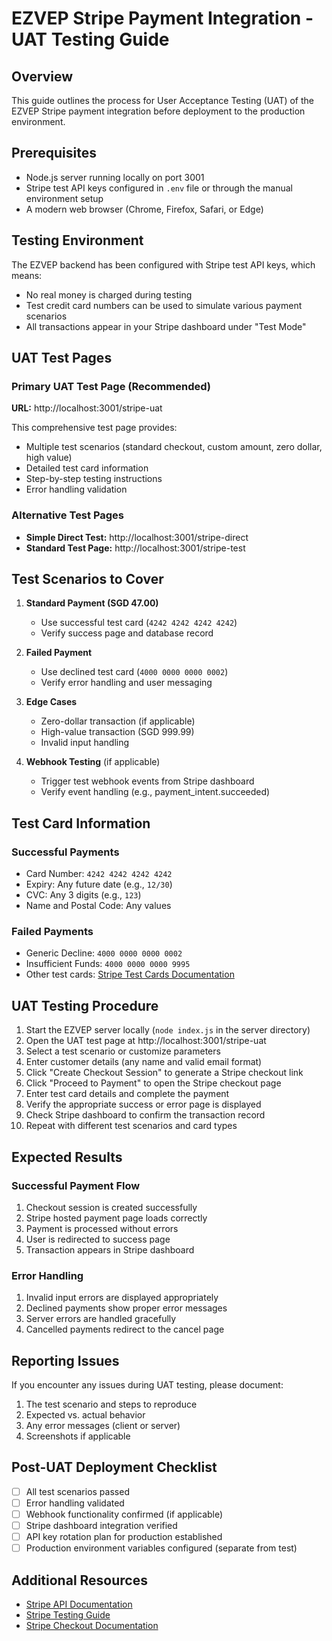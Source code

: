 # EZVEP Stripe Payment Integration - UAT Testing Guide

## Overview
This guide outlines the process for User Acceptance Testing (UAT) of the EZVEP Stripe payment integration before deployment to the production environment.

## Prerequisites
- Node.js server running locally on port 3001
- Stripe test API keys configured in `.env` file or through the manual environment setup
- A modern web browser (Chrome, Firefox, Safari, or Edge)

## Testing Environment
The EZVEP backend has been configured with Stripe test API keys, which means:
- No real money is charged during testing
- Test credit card numbers can be used to simulate various payment scenarios
- All transactions appear in your Stripe dashboard under "Test Mode"

## UAT Test Pages

### Primary UAT Test Page (Recommended)
**URL:** http://localhost:3001/stripe-uat

This comprehensive test page provides:
- Multiple test scenarios (standard checkout, custom amount, zero dollar, high value)
- Detailed test card information
- Step-by-step testing instructions
- Error handling validation

### Alternative Test Pages
- **Simple Direct Test:** http://localhost:3001/stripe-direct
- **Standard Test Page:** http://localhost:3001/stripe-test

## Test Scenarios to Cover

1. **Standard Payment (SGD 47.00)**
   - Use successful test card (`4242 4242 4242 4242`)
   - Verify success page and database record

2. **Failed Payment**
   - Use declined test card (`4000 0000 0000 0002`)
   - Verify error handling and user messaging

3. **Edge Cases**
   - Zero-dollar transaction (if applicable)
   - High-value transaction (SGD 999.99)
   - Invalid input handling

4. **Webhook Testing** (if applicable)
   - Trigger test webhook events from Stripe dashboard
   - Verify event handling (e.g., payment_intent.succeeded)

## Test Card Information

### Successful Payments
- Card Number: `4242 4242 4242 4242`
- Expiry: Any future date (e.g., `12/30`)
- CVC: Any 3 digits (e.g., `123`)
- Name and Postal Code: Any values

### Failed Payments
- Generic Decline: `4000 0000 0000 0002`
- Insufficient Funds: `4000 0000 0000 9995`
- Other test cards: [Stripe Test Cards Documentation](https://stripe.com/docs/testing#cards)

## UAT Testing Procedure

1. Start the EZVEP server locally (`node index.js` in the server directory)
2. Open the UAT test page at http://localhost:3001/stripe-uat
3. Select a test scenario or customize parameters
4. Enter customer details (any name and valid email format)
5. Click "Create Checkout Session" to generate a Stripe checkout link
6. Click "Proceed to Payment" to open the Stripe checkout page
7. Enter test card details and complete the payment
8. Verify the appropriate success or error page is displayed
9. Check Stripe dashboard to confirm the transaction record
10. Repeat with different test scenarios and card types

## Expected Results

### Successful Payment Flow
1. Checkout session is created successfully
2. Stripe hosted payment page loads correctly
3. Payment is processed without errors
4. User is redirected to success page
5. Transaction appears in Stripe dashboard

### Error Handling
1. Invalid input errors are displayed appropriately
2. Declined payments show proper error messages
3. Server errors are handled gracefully
4. Cancelled payments redirect to the cancel page

## Reporting Issues
If you encounter any issues during UAT testing, please document:
1. The test scenario and steps to reproduce
2. Expected vs. actual behavior
3. Any error messages (client or server)
4. Screenshots if applicable

## Post-UAT Deployment Checklist
- [ ] All test scenarios passed
- [ ] Error handling validated
- [ ] Webhook functionality confirmed (if applicable)
- [ ] Stripe dashboard integration verified
- [ ] API key rotation plan for production established
- [ ] Production environment variables configured (separate from test)

## Additional Resources
- [Stripe API Documentation](https://stripe.com/docs/api)
- [Stripe Testing Guide](https://stripe.com/docs/testing)
- [Stripe Checkout Documentation](https://stripe.com/docs/payments/checkout)
